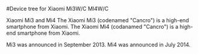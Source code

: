 #Device tree for Xiaomi Mi3W/C MI4W/C


Xiaomi Mi3 and Mi4
The Xiaomi Mi3 (codenamed "Cancro") is a high-end smartphone from Xiaomi. The Xiaomi Mi4 (codanamed "Cancro") is a high-end smartphone from Xiaomi.

Mi3 was announced in September 2013. Mi4 was announced in July 2014.
